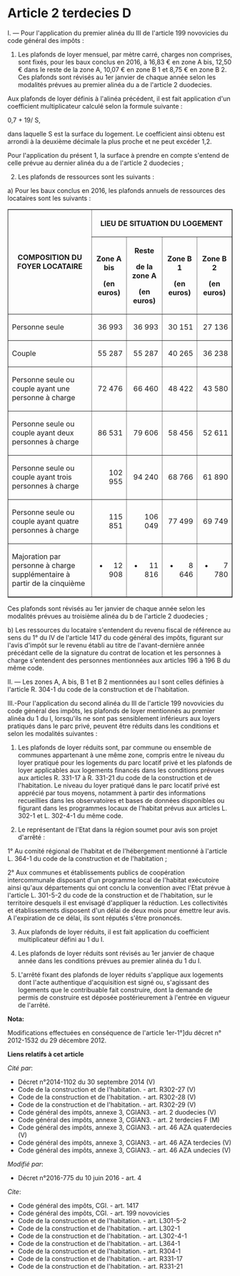 # Article 2 terdecies D

I. ― Pour l'application du premier alinéa du III de l'article 199 novovicies du code général des impôts : 

1. Les plafonds de loyer mensuel, par mètre carré, charges non comprises, sont fixés, pour les baux conclus en 2016, à 16,83
€ en zone A bis, 12,50 € dans le reste de la zone A, 10,07 € en zone B 1 et 8,75 € en zone B 2. Ces plafonds sont révisés au
1er janvier de chaque année selon les modalités prévues au premier alinéa du a de l'article 2 duodecies. 

Aux plafonds de loyer définis à l'alinéa précédent, il est fait application d'un coefficient multiplicateur calculé selon la
formule suivante : 

0,7 + 19/ S, 

dans laquelle S est la surface du logement. Le coefficient ainsi obtenu est arrondi à la deuxième décimale la plus proche et
ne peut excéder 1,2. 

Pour l'application du présent 1, la surface à prendre en compte s'entend de celle prévue au dernier alinéa du a de l'article
2 duodecies ; 

2. Les plafonds de ressources sont les suivants : 

a) Pour les baux conclus en 2016, les plafonds annuels de ressources des locataires sont les suivants : 

<table border="1">
  <tbody>
    <tr>
      <th rowspan="2">

COMPOSITION DU FOYER LOCATAIRE 

</th>
      <th colspan="4">

LIEU DE SITUATION DU LOGEMENT 

</th>
    </tr>
    <tr>
      <th>

Zone A bis 

(en euros) 

</th>
      <th>

Reste 

de la zone A 

(en euros) 

</th>
      <th>

Zone B 1 

(en euros) 

</th>
      <th>

Zone B 2 

(en euros) 

</th>
    </tr>
    <tr>
      <td align="left" valign="middle">

Personne seule 

</td>
      <td align="right" valign="middle">

36 993 

</td>
      <td align="right" valign="middle">

36 993 

</td>
      <td valign="middle" align="right">

30 151 

</td>
      <td valign="middle" align="right">

27 136 

</td>
    </tr>
    <tr>
      <td align="left" valign="middle">

Couple 

</td>
      <td valign="middle" align="right">

55 287 

</td>
      <td align="right" valign="middle">

55 287 

</td>
      <td align="right" valign="middle">

40 265 

</td>
      <td align="right" valign="middle">

36 238 

</td>
    </tr>
    <tr>
      <td align="left" valign="middle">

Personne seule ou couple ayant une personne à charge 

</td>
      <td align="right" valign="middle">

72 476 

</td>
      <td valign="middle" align="right">

66 460 

</td>
      <td valign="middle" align="right">

48 422 

</td>
      <td valign="middle" align="right">

43 580 

</td>
    </tr>
    <tr>
      <td align="left" valign="middle">

Personne seule ou couple ayant deux personnes à charge 

</td>
      <td valign="middle" align="right">

86 531 

</td>
      <td align="right" valign="middle">

79 606 

</td>
      <td align="right" valign="middle">

58 456 

</td>
      <td valign="middle" align="right">

52 611 

</td>
    </tr>
    <tr>
      <td align="left" valign="middle">

Personne seule ou couple ayant trois personnes à charge 

</td>
      <td valign="middle" align="right">

102 955 

</td>
      <td align="right" valign="middle">

94 240 

</td>
      <td align="right" valign="middle">

68 766 

</td>
      <td align="right" valign="middle">

61 890 

</td>
    </tr>
    <tr>
      <td align="left" valign="middle">

Personne seule ou couple ayant quatre personnes à charge 

</td>
      <td align="right" valign="middle">

115 851 

</td>
      <td align="right" valign="middle">

106 049 

</td>
      <td align="right" valign="middle">

77 499 

</td>
      <td align="right" valign="middle">

69 749 

</td>
    </tr>
    <tr>
      <td valign="middle" align="left">

Majoration par personne à charge supplémentaire à partir de la cinquième 

</td>
      <td valign="middle" align="right">

+ 12 908 

</td>
      <td align="right" valign="middle">

+ 11 816 

</td>
      <td valign="middle" align="right">

+ 8 646 

</td>
      <td align="right" valign="middle">

+ 7 780</td>
    </tr>
  </tbody>
</table>

Ces plafonds sont révisés au 1er janvier de chaque année selon les modalités prévues au troisième alinéa du b de l'article 2
duodecies ; 

b) Les ressources du locataire s'entendent du revenu fiscal de référence au sens du 1° du IV de l'article 1417 du code
général des impôts, figurant sur l'avis d'impôt sur le revenu établi au titre de l'avant-dernière année précédant celle de la
signature du contrat de location et les personnes à charge s'entendent des personnes mentionnées aux articles 196 à 196 B du
même code. 

II. ― Les zones A, A bis, B 1 et B 2 mentionnées au I sont celles définies à l'article R. 304-1 du code de la construction et
de l'habitation. 

III.-Pour l'application du second alinéa du III de l'article 199 novovicies du code général des impôts, les plafonds de loyer
mentionnés au premier alinéa du 1 du I, lorsqu'ils ne sont pas sensiblement inférieurs aux loyers pratiqués dans le parc
privé, peuvent être réduits dans les conditions et selon les modalités suivantes : 

1. Les plafonds de loyer réduits sont, par commune ou ensemble de communes appartenant à une même zone, compris entre le
niveau du loyer pratiqué pour les logements du parc locatif privé et les plafonds de loyer applicables aux logements financés
dans les conditions prévues aux articles R. 331-17 à R. 331-21 du code de la construction et de l'habitation. Le niveau du
loyer pratiqué dans le parc locatif privé est apprécié par tous moyens, notamment à partir des informations recueillies dans
les observatoires et bases de données disponibles ou figurant dans les programmes locaux de l'habitat prévus aux articles L.
302-1 et L. 302-4-1 du même code. 

2. Le représentant de l'Etat dans la région soumet pour avis son projet d'arrêté : 

1° Au comité régional de l'habitat et de l'hébergement mentionné à l'article L. 364-1 du code de la construction et de
l'habitation ; 

2° Aux communes et établissements publics de coopération intercommunale disposant d'un programme local de l'habitat
exécutoire ainsi qu'aux départements qui ont conclu la convention avec l'Etat prévue à l'article L. 301-5-2 du code de la
construction et de l'habitation, sur le territoire desquels il est envisagé d'appliquer la réduction. Les collectivités et
établissements disposent d'un délai de deux mois pour émettre leur avis. A l'expiration de ce délai, ils sont réputés s'être
prononcés. 

3. Aux plafonds de loyer réduits, il est fait application du coefficient multiplicateur défini au 1 du I. 

4. Les plafonds de loyer réduits sont révisés au 1er janvier de chaque année dans les conditions prévues au premier alinéa du
1 du I. 

5. L'arrêté fixant des plafonds de loyer réduits s'applique aux logements dont l'acte authentique d'acquisition est signé ou,
s'agissant des logements que le contribuable fait construire, dont la demande de permis de construire est déposée
postérieurement à l'entrée en vigueur de l'arrêté.

**Nota:**

Modifications effectuées en conséquence de l'article 1er-1°]du décret n° 2012-1532 du 29 décembre 2012.

**Liens relatifs à cet article**

_Cité par_:

  - Décret n°2014-1102 du 30 septembre 2014 (V)
  - Code de la construction et de l'habitation. - art. R302-27 (V)
  - Code de la construction et de l'habitation. - art. R302-28 (V)
  - Code de la construction et de l'habitation. - art. R302-29 (V)
  - Code général des impôts, annexe 3, CGIAN3. - art. 2 duodecies (V)
  - Code général des impôts, annexe 3, CGIAN3. - art. 2 terdecies F (M)
  - Code général des impôts, annexe 3, CGIAN3. - art. 46 AZA quaterdecies (V)
  - Code général des impôts, annexe 3, CGIAN3. - art. 46 AZA terdecies (V)
  - Code général des impôts, annexe 3, CGIAN3. - art. 46 AZA undecies (V)

_Modifié par_:

  - Décret n°2016-775 du 10 juin 2016 - art. 4

_Cite_:

  - Code général des impôts, CGI. - art. 1417
  - Code général des impôts, CGI. - art. 199 novovicies
  - Code de la construction et de l'habitation. - art. L301-5-2
  - Code de la construction et de l'habitation. - art. L302-1
  - Code de la construction et de l'habitation. - art. L302-4-1
  - Code de la construction et de l'habitation. - art. L364-1
  - Code de la construction et de l'habitation. - art. R304-1
  - Code de la construction et de l'habitation. - art. R331-17
  - Code de la construction et de l'habitation. - art. R331-21
